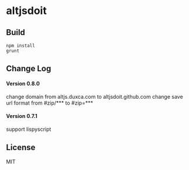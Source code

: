 altjsdoit
===========

Build
---------------

```
npm install
grunt
```


Change Log
---------------
#### Version 0.8.0

change domain from altjs.duxca.com to altjsdoit.github.com
change save url format from #zip/*** to #zip=***

#### Version 0.7.1

support lispyscript

License
---------------
MIT
